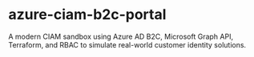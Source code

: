 # azure-ciam-b2c-portal
A modern CIAM sandbox using Azure AD B2C, Microsoft Graph API, Terraform, and RBAC to simulate real-world customer identity solutions.
